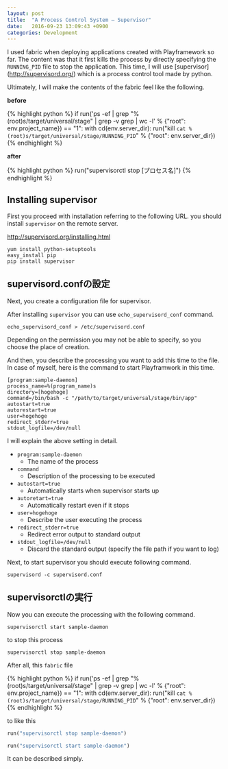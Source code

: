 ```yaml
---
layout: post
title:  "A Process Control System — Supervisor"
date:   2016-09-23 13:09:43 +0900
categories: Development
---
```


I used fabric when deploying applications created with Playframework so far.
The content was that it first kills the process by directly specifying the `RUNNING_PID` file to stop the application.
This time, I will use [supervisor] (http://supervisord.org/) which is a process control tool made by python.

Ultimately, I will make the contents of the fabric feel like the following.

**before**

{% highlight python %}
if run('ps -ef | grep "%(root)s/target/universal/stage" | grep -v grep | wc -l' % {"root": env.project_name}) == "1":
  with cd(env.server_dir):
    run("kill `cat %(root)s/target/universal/stage/RUNNING_PID`" % {"root": env.server_dir})
{% endhighlight %}

**after**

{% highlight python %}
run("supervisorctl stop [プロセス名]")
{% endhighlight %}

## Installing supervisor

First you proceed with installation referring to the following URL.
you should install `supervisor` on the remote server.

http://supervisord.org/installing.html

```
yum install python-setuptools
easy_install pip
pip install supervisor
```

## supervisord.confの設定

Next, you create a configuration file for supervisor.

After installing `supervisor`
you can use `echo_supervisord_conf` command.

```
echo_supervisord_conf > /etc/supervisord.conf
```

Depending on the permission you may not be able to specify,
so you choose the place of creation.

And then, you describe the processing you want to add this time to the file.
In case of myself, here is the command to start Playframwork in this time.

```
[program:sample-daemon]
process_name=%(program_name)s
directory=[hogehoge]
command=/bin/bash -c "/path/to/target/universal/stage/bin/app"
autostart=true
autorestart=true
user=hogehoge
redirect_stderr=true
stdout_logfile=/dev/null
```

I will explain the above setting in detail.

- `program:sample-daemon`
    - The name of the process
- `command`
    - Description of the processing to be executed
- `autostart=true`
    - Automatically starts when supervisor starts up
- `autoretart=true`
    - Automatically restart even if it stops
- `user=hogehoge`
    - Describe the user executing the process
- `redirect_stderr=true`
    - Redirect error output to standard output
- `stdout_logfile=/dev/null`
    - Discard the standard output (specify the file path if you want to log)

Next, to start supervisor
you should execute following command.

```
supervisord -c supervisord.conf
```

## supervisorctlの実行

Now you can execute the processing with the following command.

```
supervisorctl start sample-daemon
```

to stop this process

```
supervisorctl stop sample-daemon
```

After all, this `fabric` file 

{% highlight python %}
if run('ps -ef | grep "%(root)s/target/universal/stage" | grep -v grep | wc -l' % {"root": env.project_name}) == "1":
  with cd(env.server_dir):
    run("kill `cat %(root)s/target/universal/stage/RUNNING_PID`" % {"root": env.server_dir})
{% endhighlight %}

to like this

```py
run("supervisorctl stop sample-daemon")
```

```py
run("supervisorctl start sample-daemon")
```

It can be described simply.
